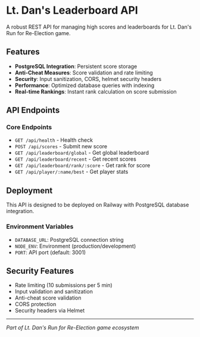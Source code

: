 # Lt. Dan's Leaderboard API

A robust REST API for managing high scores and leaderboards for Lt. Dan's Run for Re-Election game.

## Features

- **PostgreSQL Integration**: Persistent score storage
- **Anti-Cheat Measures**: Score validation and rate limiting
- **Security**: Input sanitization, CORS, helmet security headers
- **Performance**: Optimized database queries with indexing
- **Real-time Rankings**: Instant rank calculation on score submission

## API Endpoints

### Core Endpoints
- `GET /api/health` - Health check
- `POST /api/scores` - Submit new score
- `GET /api/leaderboard/global` - Get global leaderboard
- `GET /api/leaderboard/recent` - Get recent scores
- `GET /api/leaderboard/rank/:score` - Get rank for score
- `GET /api/player/:name/best` - Get player stats

## Deployment

This API is designed to be deployed on Railway with PostgreSQL database integration.

### Environment Variables
- `DATABASE_URL`: PostgreSQL connection string
- `NODE_ENV`: Environment (production/development)
- `PORT`: API port (default: 3001)

## Security Features

- Rate limiting (10 submissions per 5 min)
- Input validation and sanitization
- Anti-cheat score validation
- CORS protection
- Security headers via Helmet

---

*Part of Lt. Dan's Run for Re-Election game ecosystem*